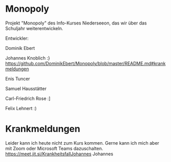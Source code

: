 # Monopoly
Projekt "Monopoly" des Info-Kurses Niederseeon, das wir über das Schuljahr weiterentwickeln.

Entwickler:

Dominik Ebert

Johannes Knoblich :} https://github.com/DominikEbert/Monopoly/blob/master/README.md#krankmeldungen

Enis Tuncer

Samuel Hausstätter

Carl-Friedrich Rose :]

Felix Lehnert :)
#
# Krankmeldungen

Leider kann ich heute nicht zum Kurs kommen. Gerne kann ich mich aber mit Zoom oder Microsoft Teams dazuschalten. https://meet.jit.si/KrankheitsfallJohannes Johannes 
